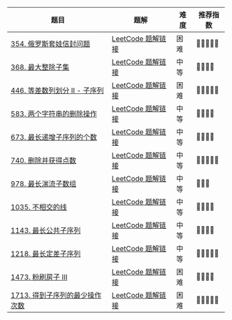 | 题目                                                         | 题解                                                         | 难度 | 推荐指数 |
| ------------------------------------------------------------ | ------------------------------------------------------------ | ---- | -------- |
| [354. 俄罗斯套娃信封问题](https://leetcode-cn.com/problems/russian-doll-envelopes/) | [LeetCode 题解链接](https://leetcode-cn.com/problems/russian-doll-envelopes/solution/zui-chang-shang-sheng-zi-xu-lie-bian-xin-6s8d/) | 困难 | 🤩🤩🤩🤩🤩    |
| [368. 最大整除子集](https://leetcode-cn.com/problems/largest-divisible-subset/) | [LeetCode 题解链接](https://leetcode-cn.com/problems/largest-divisible-subset/solution/gong-shui-san-xie-noxiang-xin-ke-xue-xi-0a3jc/) | 中等 | 🤩🤩🤩🤩     |
| [446. 等差数列划分 II - 子序列](https://leetcode-cn.com/problems/arithmetic-slices-ii-subsequence/) | [LeetCode 题解链接](https://leetcode-cn.com/problems/arithmetic-slices-ii-subsequence/solution/gong-shui-san-xie-xiang-jie-ru-he-fen-xi-ykvk/) | 困难 | 🤩🤩🤩🤩🤩    |
| [583. 两个字符串的删除操作](https://leetcode-cn.com/problems/delete-operation-for-two-strings/) | [LeetCode 题解链接](https://leetcode-cn.com/problems/delete-operation-for-two-strings/solution/gong-shui-san-xie-cong-liang-chong-xu-li-wqv7/) | 中等 | 🤩🤩🤩🤩     |
| [673. 最长递增子序列的个数](https://leetcode-cn.com/problems/number-of-longest-increasing-subsequence/) | [LeetCode 题解链接](https://leetcode-cn.com/problems/number-of-longest-increasing-subsequence/solution/gong-shui-san-xie-lis-de-fang-an-shu-wen-obuz/) | 中等 | 🤩🤩🤩🤩     |
| [740. 删除并获得点数](https://leetcode-cn.com/problems/delete-and-earn/) | [LeetCode 题解链接](https://leetcode-cn.com/problems/delete-and-earn/solution/gong-shui-san-xie-zhuan-huan-wei-xu-lie-6c9t0/) | 中等 | 🤩🤩🤩🤩🤩    |
| [978. 最长湍流子数组](https://leetcode-cn.com/problems/longest-turbulent-subarray/) | [LeetCode 题解链接](https://leetcode-cn.com/problems/longest-turbulent-subarray/solution/xiang-jie-dong-tai-gui-hua-ru-he-cai-dp-3spgj/) | 中等 | 🤩🤩🤩      |
| [1035. 不相交的线](https://leetcode-cn.com/problems/uncrossed-lines/) | [LeetCode 题解链接](https://leetcode-cn.com/problems/uncrossed-lines/solution/gong-shui-san-xie-noxiang-xin-ke-xue-xi-bkaas/) | 中等 | 🤩🤩🤩🤩     |
| [1143. 最长公共子序列](https://leetcode-cn.com/problems/longest-common-subsequence/) | [LeetCode 题解链接](https://leetcode-cn.com/problems/longest-common-subsequence/solution/gong-shui-san-xie-zui-chang-gong-gong-zi-xq0h/) | 中等 | 🤩🤩🤩🤩     |
| [1218. 最长定差子序列](https://leetcode-cn.com/problems/longest-arithmetic-subsequence-of-given-difference/) | [LeetCode 题解链接](https://leetcode-cn.com/problems/longest-arithmetic-subsequence-of-given-difference/solution/gong-shui-san-xie-jie-he-tan-xin-de-zhua-dj1k/) | 中等 | 🤩🤩🤩🤩🤩    |
| [1473. 粉刷房子 III](https://leetcode-cn.com/problems/paint-house-iii/) | [LeetCode 题解链接](https://leetcode-cn.com/problems/paint-house-iii/solution/gong-shui-san-xie-san-wei-dong-tai-gui-h-ud7m/) | 困难 | 🤩🤩🤩🤩     |
| [1713. 得到子序列的最少操作次数](https://leetcode-cn.com/problems/minimum-operations-to-make-a-subsequence/) | [LeetCode 题解链接](https://leetcode-cn.com/problems/minimum-operations-to-make-a-subsequence/solution/gong-shui-san-xie-noxiang-xin-ke-xue-xi-oj7yu/) | 困难 | 🤩🤩🤩🤩🤩    |

